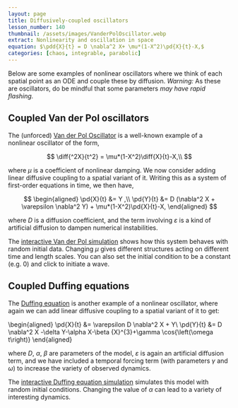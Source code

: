 ```yaml
---
layout: page
title: Diffusively-coupled oscillators
lesson_number: 140
thumbnail: /assets/images/VanderPolOscillator.webp
extract: Nonlinearity and oscillation in space
equation: $\pdd{X}{t} = D \nabla^2 X+ \mu*(1-X^2)\pd{X}{t}-X,$
categories: [chaos, integrable, parabolic]
---
```


Below are some examples of nonlinear oscillators where we think of each spatial point as an ODE and couple these by diffusion. *Warning:* As these are oscillators, do be mindful that some parameters *may have rapid flashing.*

## Coupled Van der Pol oscillators

The (unforced) [Van der Pol Oscillator](https://en.wikipedia.org/wiki/Van_der_Pol_oscillator) is a well-known example of a nonlinear oscillator of the form,

$$
\diff{^2X}{t^2} = \mu*(1-X^2)\diff{X}{t}-X,\\
$$

where $\mu$ is a coefficient of nonlinear damping. We now consider adding linear diffusive coupling to a spatial variant of it. Writing this as a system of first-order equations in time, we then have,

$$
\begin{aligned}
    \pd{X}{t} &= Y ,\\
    \pd{Y}{t} &= D (\nabla^2 X + \varepsilon \nabla^2 Y) + \mu*(1-X^2)\pd{X}{t}-X,
    \end{aligned}
$$

where $D$ is a diffusion coefficient, and the term involving $\varepsilon$ is a kind of artificial diffusion to dampen numerical instabilities.

The [interactive Van der Pol simulation](/sim/?preset=VanDerPol) shows how this system behaves with random initial data. Changing $\mu$ gives different structures acting on different time and length scales. You can also set the initial condition to be a constant (e.g. 0) and click to initiate a wave.

## Coupled Duffing equations

The [Duffing equation](https://en.wikipedia.org/wiki/Duffing_equation) is another example of a nonlinear oscillator, where again we can add linear diffusive coupling to a spatial variant of it to get:

\begin{aligned}
      \pd{X}{t} &= \varepsilon D \nabla^2 X + Y\\
      \pd{Y}{t} &= D \nabla^2 X -\delta Y-\alpha X-\beta {X}^{3}+\gamma \cos{\left(\omega t\right)}
    \end{aligned}

where $D$, $\alpha$, $\beta$ are parameters of the model, $\varepsilon$ is again an artificial diffusion term, and  we have included a temporal forcing term (with parameters $\gamma$ and $\omega$) to increase the variety of observed dynamics.

The [interactive Duffing equation simulation](/sim/?preset=Duffing) simulates this model with random initial conditions. Changing the value of $\alpha$ can lead to a variety of interesting dynamics.
